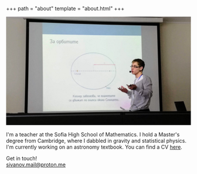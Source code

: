 +++
path = "about"
template = "about.html"
+++

![01-2020](/01-2020.jpg)

I'm a teacher at the Sofia High School of Mathematics. I hold a Master's degree from Cambridge, where I dabbled in gravity and statistical physics. I'm currently working on an astronomy textbook. You can find a CV [here](/cv_web.pdf).

Get in touch!  
[sivanov.mail@proton.me](mailto:sivanov.mail@proton.me)  
